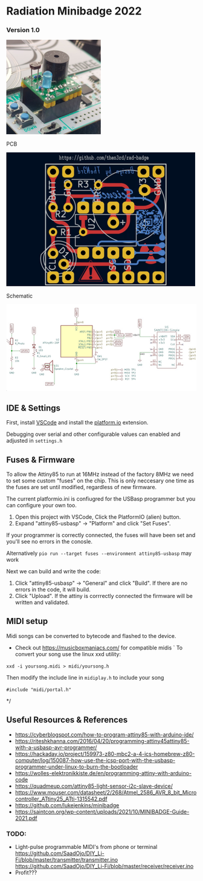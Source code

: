 # Radiation Minibadge 2022

### Version 1.0

<img src="images/assembly.jpeg" width=250>

PCB

<img src="images/pcb.jpeg" width=500px>

Schematic

<img src="images/schematic.jpeg" width=800px>

## IDE & Settings
First, install [VSCode](https://code.visualstudio.com/download) and install the [platform.io](https://marketplace.visualstudio.com/items?itemName=platformio.platformio-ide) extension.

Debugging over serial and other configurable values can enabled and adjusted in `settings.h`

## Fuses & Firmware
To allow the Attiny85 to run at 16MHz instead of the factory 8MHz we need to set some custom "fuses" on the chip. This is only neccesary one time as the fuses are set until modified, regardless of new firmware.

The current platformio.ini is confiugred for the USBasp programmer but you can configure your own too.
1. Open this project with VSCode, Click the PlatformIO (alien) button.
2. Expand "attiny85-usbasp" -> "Platform" and click "Set Fuses".

If your programmer is correctly connected, the fuses will have been set and you'll see no errors in the conosle.

Alternatively `pio run --target fuses --environment attiny85-usbasp` may work

Next we can build and write the code:
1. Click "attiny85-usbasp"  -> "General" and click "Build". If there are no errors in the code, it will build.
2. Click "Upload". If the attiny is corrrectly connected the firmware will be written and validated.

## MIDI setup
Midi songs can be converted to bytecode and flashed to the device.
* Check out https://musicboxmaniacs.com/ for compatible midis
`
To convert your song use the linux xxd utility:

`xxd -i yoursong.midi > midi/yoursong.h`

Then modify the include line in `midiplay.h` to include your song

`#include "midi/portal.h"`

*/

## Useful Resources & References

* https://cyberblogspot.com/how-to-program-attiny85-with-arduino-ide/
* https://riteshkhanna.com/2016/04/20/programming-attiny45attiny85-with-a-usbasp-avr-programmer/
* https://hackaday.io/project/159973-z80-mbc2-a-4-ics-homebrew-z80-computer/log/150087-how-use-the-icsp-port-with-the-usbasp-programmer-under-linux-to-burn-the-bootloader
* https://wolles-elektronikkiste.de/en/programming-attiny-with-arduino-code
* https://quadmeup.com/attiny85-light-sensor-i2c-slave-device/
* https://www.mouser.com/datasheet/2/268/Atmel_2586_AVR_8_bit_Microcontroller_ATtiny25_ATti-1315542.pdf
* https://github.com/lukejenkins/minibadge
* https://saintcon.org/wp-content/uploads/2021/10/MINIBADGE-Guide-2021.pdf

### TODO:
* Light-pulse programmable MIDI's from phone or terminal
    https://github.com/SaadOjo/DIY_Li-Fi/blob/master/transmitter/transmitter.ino
    https://github.com/SaadOjo/DIY_Li-Fi/blob/master/receiver/receiver.ino
* Profit???